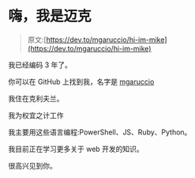 # 嗨，我是迈克

> 原文:[https://dev.to/mgaruccio/hi-im-mike](https://dev.to/mgaruccio/hi-im-mike)

我已经编码 3 年了。

你可以在 GitHub 上找到我，名字是 [mgaruccio](https://github.com/mgaruccio)

我住在克利夫兰。

我为权宜之计工作

我主要用这些语言编程:PowerShell、JS、Ruby、Python。

我目前正在学习更多关于 web 开发的知识。

很高兴见到你。